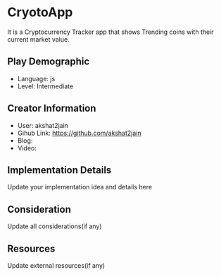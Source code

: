 # CryotoApp

It is a Cryptocurrency Tracker app that shows Trending coins with their current market value.

## Play Demographic

- Language: js
- Level: Intermediate

## Creator Information

- User: akshat2jain
- Gihub Link: https://github.com/akshat2jain
- Blog: 
- Video: 

## Implementation Details

Update your implementation idea and details here

## Consideration

Update all considerations(if any)

## Resources

Update external resources(if any)
